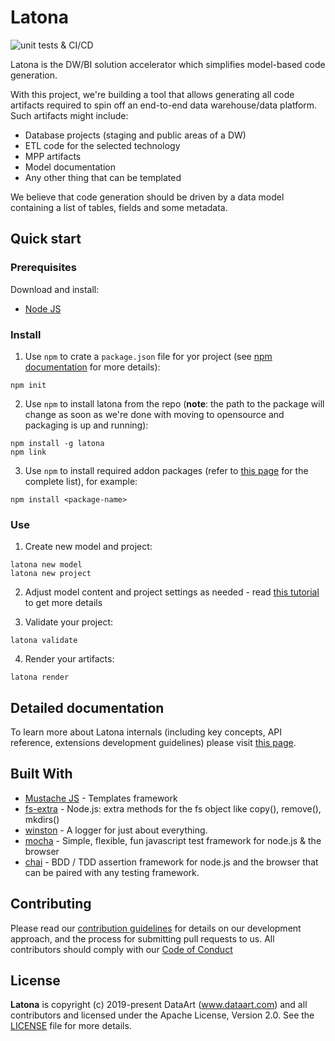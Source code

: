 # Latona

![unit tests & CI/CD](https://github.com/dataart-latona/latona/actions/workflows/push_main.yml/badge.svg)

Latona is the DW/BI solution accelerator which simplifies model-based code
generation.

With this project, we're building a tool that allows generating all code
artifacts required to spin off an end-to-end data warehouse/data platform.
Such artifacts might include:

- Database projects (staging and public areas of a DW)
- ETL code for the selected technology
- MPP artifacts
- Model documentation
- Any other thing that can be templated

We believe that code generation should be driven by a data model containing a
list of tables, fields and some metadata.

## Quick start

### Prerequisites

Download and install:

- [Node JS](https://nodejs.org/en/)

### Install

1. Use `npm` to crate a `package.json` file for yor project (see [npm documentation](https://docs.npmjs.com/cli/v7/commands/npm-init) for more details):

```
npm init
```

2. Use `npm` to install latona from the repo (**note**: the path to the package will change as soon as we're done with moving to opensource and packaging is up and running):

```
npm install -g latona
npm link
```

3. Use `npm` to install required addon packages (refer to [this page](./docs/addons/addon-registry.md) for the complete list), for example:

```
npm install <package-name>
```

### Use

1. Create new model and project:

```
latona new model
latona new project
```

2. Adjust model content and project settings as needed - read [this tutorial](./docs/Usage.md) to get more details

3. Validate your project:

```
latona validate
```

4. Render your artifacts:

```
latona render
```

## Detailed documentation

To learn more about Latona internals (including key concepts, API reference,
extensions development guidelines) please visit [this page](./docs/README.md).

## Built With

- [Mustache JS](https://github.com/janl/mustache.js/) - Templates framework
- [fs-extra](https://github.com/jprichardson/node-fs-extra) - Node.js: extra
  methods for the fs object like copy(), remove(), mkdirs()
- [winston](https://github.com/winstonjs/winston) - A logger for just about
  everything.
- [mocha](https://github.com/mochajs/mocha) - Simple, flexible, fun javascript
  test framework for node.js & the browser
- [chai](https://github.com/chaijs/chai) - BDD / TDD assertion framework for
  node.js and the browser that can be paired with any testing framework.

## Contributing

Please read our [contribution guidelines](./docs/dev/CONTRIBUTING.md) for
details on our development approach, and the process for submitting pull
requests to us. All contributors should comply with our
[Code of Conduct](./CODE_OF_CONDUCT.md)

## License

**Latona** is copyright (c) 2019-present DataArt (www.dataart.com) and all
contributors and licensed under the Apache License, Version 2.0.
See the [LICENSE](./LICENSE) file for more details.
